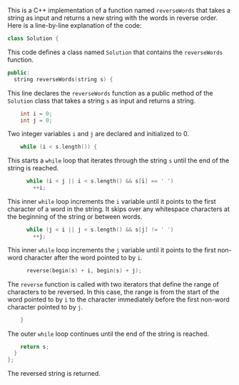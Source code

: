 This is a C++ implementation of a function named `reverseWords` that takes a string as input and returns a new string with the words in reverse order. Here is a line-by-line explanation of the code:

```c++
class Solution {
```
This code defines a class named `Solution` that contains the `reverseWords` function.

```c++
public:
  string reverseWords(string s) {
```
This line declares the `reverseWords` function as a public method of the `Solution` class that takes a string `s` as input and returns a string.

```c++
    int i = 0;
    int j = 0;
```
Two integer variables `i` and `j` are declared and initialized to 0.

```c++
    while (i < s.length()) {
```
This starts a `while` loop that iterates through the string `s` until the end of the string is reached.

```c++
      while (i < j || i < s.length() && s[i] == ' ')
        ++i;
```
This inner `while` loop increments the `i` variable until it points to the first character of a word in the string. It skips over any whitespace characters at the beginning of the string or between words.

```c++
      while (j < i || j < s.length() && s[j] != ' ')
        ++j;
```
This inner `while` loop increments the `j` variable until it points to the first non-word character after the word pointed to by `i`.

```c++
      reverse(begin(s) + i, begin(s) + j);
```
The `reverse` function is called with two iterators that define the range of characters to be reversed. In this case, the range is from the start of the word pointed to by `i` to the character immediately before the first non-word character pointed to by `j`.

```c++
    }
```
The outer `while` loop continues until the end of the string is reached.

```c++
    return s;
  }
};
```
The reversed string is returned.
